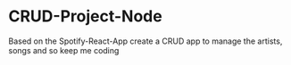 # CRUD-Project-Node
Based on the Spotify-React-App create a CRUD app to manage the artists, songs and so keep me coding
